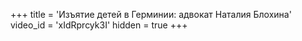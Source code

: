 +++
title = 'Изъятие детей в Герминии: адвокат Наталия Блохина'
video_id = 'xIdRprcyk3I'
hidden = true
+++



